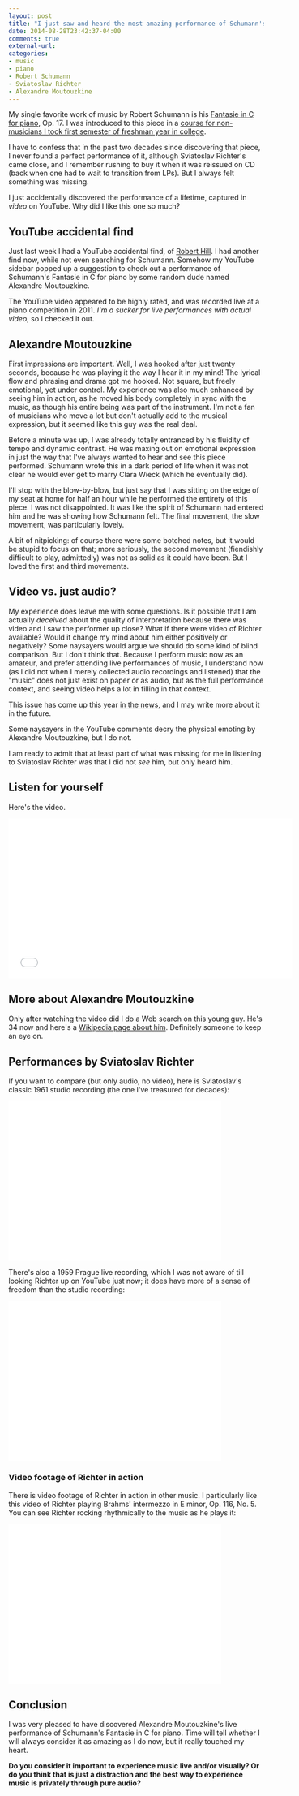 ```yaml
---
layout: post
title: "I just saw and heard the most amazing performance of Schumann's Fantasy for piano by Alexandre Moutouzkine"
date: 2014-08-28T23:42:37-04:00
comments: true
external-url:
categories:
- music
- piano
- Robert Schumann
- Sviatoslav Richter
- Alexandre Moutouzkine
---
```

My single favorite work of music by Robert Schumann is his [Fantasie in C for piano](http://en.wikipedia.org/wiki/Fantasie_in_C_%28Schumann%29), Op. 17. I was introduced to this piece in a [course for non-musicians I took first semester of freshman year in college](/blog/2013/05/07/happy-birthday-johannes-brahms/).

I have to confess that in the past two decades since discovering that piece, I never found a perfect performance of it, although Sviatoslav Richter's came close, and I remember rushing to buy it when it was reissued on CD (back when one had to wait to transition from LPs). But I always felt something was missing.

I just accidentally discovered the performance of a lifetime, captured in *video* on YouTube. Why did I like this one so much?

<!--more-->

## YouTube accidental find

Just last week I had a YouTube accidental find, of [Robert Hill](/blog/2014/08/21/discovering-the-beautiful-keyboard-playing-of-robert-hill-by-accident-on-youtube-changed-my-life/). I had another find now, while not even searching for Schumann. Somehow my YouTube sidebar popped up a suggestion to check out a performance of Schumann's Fantasie in C for piano by some random dude named Alexandre Moutouzkine.

The YouTube video appeared to be highly rated, and was recorded live at a piano competition in 2011. *I'm a sucker for live performances with actual video*, so I checked it out.

## Alexandre Moutouzkine

First impressions are important. Well, I was hooked after just twenty seconds, because he was playing it the way I hear it in my mind! The lyrical flow and phrasing and drama got me hooked. Not square, but freely emotional, yet under control. My experience was also much enhanced by seeing him in action, as he moved his body completely in sync with the music, as though his entire being was part of the instrument. I'm not a fan of musicians who move a lot but don't actually add to the musical expression, but it seemed like this guy was the real deal.

Before a minute was up, I was already totally entranced by his fluidity of tempo and dynamic contrast. He was maxing out on emotional expression in just the way that I've always wanted to hear and see this piece performed. Schumann wrote this in a dark period of life when it was not clear he would ever get to marry Clara Wieck (which he eventually did).

I'll stop with the blow-by-blow, but just say that I was sitting on the edge of my seat at home for half an hour while he performed the entirety of this piece. I was not disappointed. It was like the spirit of Schumann had entered him and he was showing how Schumann felt. The final movement, the slow movement, was particularly lovely.

A bit of nitpicking: of course there were some botched notes, but it would be stupid to focus on that; more seriously, the second movement (fiendishly difficult to play, admittedly) was not as solid as it could have been. But I loved the first and third movements.

## Video vs. just audio?

My experience does leave me with some questions. Is it possible that I am actually *deceived* about the quality of interpretation because there was video and I saw the performer up close? What if there were video of Richter available? Would it change my mind about him either positively or negatively? Some naysayers would argue we should do some kind of blind comparison. But I don't think that. Because I perform music now as an amateur, and prefer attending live performances of music, I understand now (as I did not when I merely collected audio recordings and listened) that the "music" does not just exist on paper or as audio, but as the full performance context, and seeing video helps a lot in filling in that context.

This issue has come up this year [in the news](http://www.henle.de/blog/en/2014/03/31/listeners-are-also-only-human/), and I may write more about it in the future.

Some naysayers in the YouTube comments decry the physical emoting by Alexandre Moutouzkine, but I do not.

I am ready to admit that at least part of what was missing for me in listening to Sviatoslav Richter was that I did not *see* him, but only heard him.

## Listen for yourself

Here's the video.

<iframe width="560" height="315" src="//www.youtube.com/embed/mGgya_-xvdo" frameborder="0" allowfullscreen></iframe>

## More about Alexandre Moutouzkine

Only after watching the video did I do a Web search on this young guy. He's 34 now and here's a [Wikipedia page about him](http://en.wikipedia.org/wiki/Alexandre_Moutouzkine). Definitely someone to keep an eye on.

## Performances by Sviatoslav Richter

If you want to compare (but only audio, no video), here is Sviatoslav's classic 1961 studio recording (the one I've treasured for decades):

<iframe width="420" height="315" src="//www.youtube.com/embed/CEjhA3QVdJA" frameborder="0" allowfullscreen></iframe>

There's also a 1959 Prague live recording, which I was not aware of till looking Richter up on YouTube just now; it does have more of a sense of freedom than the studio recording:

<iframe width="420" height="315" src="//www.youtube.com/embed/FzmTmOUb9Sw" frameborder="0" allowfullscreen></iframe>

### Video footage of Richter in action

There is video footage of Richter in action in other music. I particularly like this video of Richter playing Brahms' intermezzo in E minor, Op. 116, No. 5. You can see Richter rocking rhythmically to the music as he plays it:

<iframe width="420" height="315" src="//www.youtube.com/embed/wSsobHfa37A" frameborder="0" allowfullscreen></iframe>

## Conclusion

I was very pleased to have discovered Alexandre Moutouzkine's live performance of Schumann's Fantasie in C for piano. Time will tell whether I will always consider it as amazing as I do now, but it really touched my heart.

**Do you consider it important to experience music live and/or visually? Or do you think that is just a distraction and the best way to experience music is privately through pure audio?**
